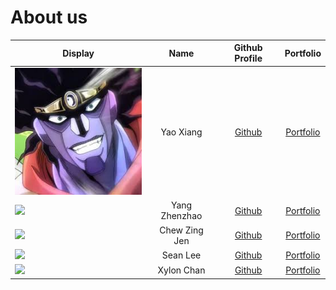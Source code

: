 # About us

| Display              |   Name    |             Github Profile              | Portfolio  |
| -------------------- | :-------: |:---------------------------------------:| :--------: |
 ![](images/jojo.png) | Yao Xiang | [Github](https://github.com/yxiang-828) | [Portfolio](team/yaoxiang.md)
![](https://via.placeholder.com/100.png?text=Photo) | Yang Zhenzhao |  [Github](https://github.com/zhenzha0)  | [Portfolio](team/zhenzhao.md)
![](https://via.placeholder.com/100.png?text=Photo) | Chew Zing Jen |  [Github](https://github.com/zeeeing)   | [Portfolio](team/zingjen.md)
![](https://via.placeholder.com/100.png?text=Photo) | Sean Lee |  [Github](https://github.com/sean6369)  | [Portfolio](team/seanlee.md)
![](https://via.placeholder.com/100.png?text=Photo) | Xylon Chan |       [Github](https://github.com/xylonc)       | [Portfolio](team/xylon.md)
